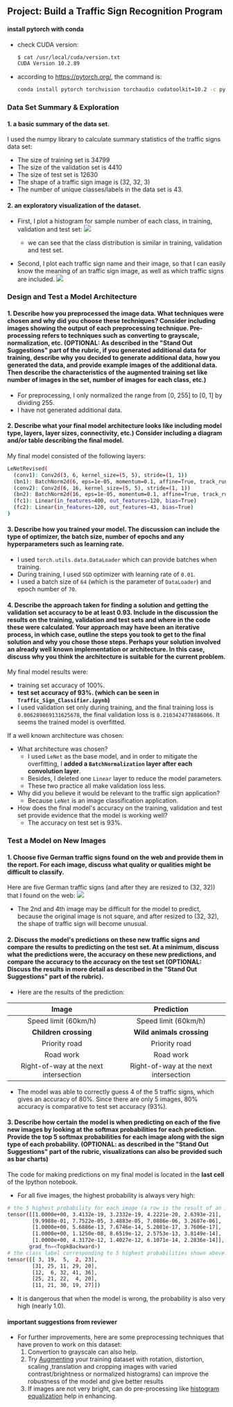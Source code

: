 ## Project: Build a Traffic Sign Recognition Program
#### install pytorch with conda

- check CUDA version:

  ```bash
  $ cat /usr/local/cuda/version.txt
  CUDA Version 10.2.89
  ```

- according to https://pytorch.org/, the command is:

  ```bash
  conda install pytorch torchvision torchaudio cudatoolkit=10.2 -c pytorch
  ```


### Data Set Summary & Exploration

#### 1. a basic summary of the data set.

I used the numpy library to calculate summary statistics of the traffic
signs data set:

* The size of training set is 34799
* The size of the validation set is 4410
* The size of test set is 12630
* The shape of a traffic sign image is (32, 32, 3)
* The number of unique classes/labels in the data set is 43.

#### 2. an exploratory visualization of the dataset.

- First, I plot a histogram for sample number of each class, in training, validation and test set: ![](/home/sen/senGit/traffic-sign-classifier/examples/histogram.png)
  - we can see that the class distribution is similar in training, validation and test set.

- Second, I plot each traffic sign name and their image, so that I can easily know the meaning of an traffic sign image, as well as which traffic signs are included. ![](/home/sen/senGit/traffic-sign-classifier/examples/label-and-image.png)

### Design and Test a Model Architecture

#### 1. Describe how you preprocessed the image data. What techniques were chosen and why did you choose these techniques? Consider including images showing the output of each preprocessing technique. Pre-processing refers to techniques such as converting to grayscale, normalization, etc. (OPTIONAL: As described in the "Stand Out Suggestions" part of the rubric, if you generated additional data for training, describe why you decided to generate additional data, how you generated the data, and provide example images of the additional data. Then describe the characteristics of the augmented training set like number of images in the set, number of images for each class, etc.)

- For preprocessing, I only normalized the range from [0, 255] to [0, 1] by dividing 255.
- I have not generated additional data.


#### 2. Describe what your final model architecture looks like including model type, layers, layer sizes, connectivity, etc.) Consider including a diagram and/or table describing the final model.

My final model consisted of the following layers:

```bash
LeNetRevised(
  (conv1): Conv2d(3, 6, kernel_size=(5, 5), stride=(1, 1))
  (bn1): BatchNorm2d(6, eps=1e-05, momentum=0.1, affine=True, track_running_stats=True)
  (conv2): Conv2d(6, 16, kernel_size=(5, 5), stride=(1, 1))
  (bn2): BatchNorm2d(16, eps=1e-05, momentum=0.1, affine=True, track_running_stats=True)
  (fc1): Linear(in_features=400, out_features=120, bias=True)
  (fc2): Linear(in_features=120, out_features=43, bias=True)
)
```

#### 3. Describe how you trained your model. The discussion can include the type of optimizer, the batch size, number of epochs and any hyperparameters such as learning rate.

- I used  `torch.utils.data.DataLoader` which can provide batches when training.
- During training, I used `SGD` optimizer with learning rate of `0.01`.
- I used a batch size of `64` (which is the parameter of `DataLoader`) and epoch number of `70`.

#### 4. Describe the approach taken for finding a solution and getting the validation set accuracy to be at least 0.93. Include in the discussion the results on the training, validation and test sets and where in the code these were calculated. Your approach may have been an iterative process, in which case, outline the steps you took to get to the final solution and why you chose those steps. Perhaps your solution involved an already well known implementation or architecture. In this case, discuss why you think the architecture is suitable for the current problem.

My final model results were:

* training set accuracy of 100%.
* **test set accuracy of 93%. (which can be seen in `Traffic_Sign_Classifier.ipynb`)**
* I used validation set only during training, and the final training loss is `0.006289869131625678`, the final validation loss is `0.2103424778886066`. It seems the trained model is overfitted.

If a well known architecture was chosen:

* What architecture was chosen?
  * I used `LeNet` as the base model, and in order to mitigate the overfitting, I **added a `BatchNormalization` layer after each convolution layer**. 
  * Besides, I deleted one `Linear` layer to reduce the model parameters. 
  * These two practice all make validation loss less.
* Why did you believe it would be relevant to the traffic sign application?
  * Because `LeNet` is an image classification application.
* How does the final model's accuracy on the training, validation and test set provide evidence that the model is working well?
  * The accuracy on test set is 93%.


### Test a Model on New Images

#### 1. Choose five German traffic signs found on the web and provide them in the report. For each image, discuss what quality or qualities might be difficult to classify.

Here are five German traffic signs (and after they are resized to (32, 32)) that I found on the web: ![](/home/sen/senGit/traffic-sign-classifier/examples/five-images.png)

- The 2nd and 4th image may be difficult for the model to predict, because the original image is not square, and after resized to (32, 32), the shape of traffic sign will become unusual.

#### 2. Discuss the model's predictions on these new traffic signs and compare the results to predicting on the test set. At a minimum, discuss what the predictions were, the accuracy on these new predictions, and compare the accuracy to the accuracy on the test set (OPTIONAL: Discuss the results in more detail as described in the "Stand Out Suggestions" part of the rubric).

- Here are the results of the prediction:

|                 Image                 |              Prediction               |
| :-----------------------------------: | :-----------------------------------: |
|         Speed limit (60km/h)          |         Speed limit (60km/h)          |
|         **Children crossing**         |       **Wild animals crossing**       |
|             Priority road             |             Priority road             |
|               Road work               |               Road work               |
| Right-of-way at the next intersection | Right-of-way at the next intersection |

- The model was able to correctly guess 4 of the 5 traffic signs, which gives an accuracy of 80%. Since there are only 5 images, 80% accuracy is comparative to test set accuracy (93%).

#### 3. Describe how certain the model is when predicting on each of the five new images by looking at the softmax probabilities for each prediction. Provide the top 5 softmax probabilities for each image along with the sign type of each probability. (OPTIONAL: as described in the "Stand Out Suggestions" part of the rubric, visualizations can also be provided such as bar charts)

The code for making predictions on my final model is located in the **last cell** of the Ipython notebook.

- For all five images, the highest probability is always very high:

```bash
# the 5 highest probability for each image (a row is the result of an image)
tensor([[1.0000e+00, 3.4132e-19, 3.2332e-19, 4.2221e-20, 2.6393e-21],
        [9.9988e-01, 7.7522e-05, 3.4883e-05, 7.0886e-06, 3.2687e-06],
        [1.0000e+00, 5.6886e-13, 7.6746e-14, 5.2081e-17, 3.7606e-17],
        [1.0000e+00, 1.1250e-08, 8.6519e-12, 2.5753e-13, 3.8149e-14],
        [1.0000e+00, 4.3172e-12, 1.4027e-12, 6.1071e-14, 2.2836e-14]],
       grad_fn=<TopkBackward>)
# the class label corresponding to 5 highest probabilities shown above.
tensor([[ 3, 19,  5,  2, 23],
        [31, 25, 11, 29, 20],
        [12,  6, 32, 41, 36],
        [25, 21, 22,  4, 20],
        [11, 21, 30, 19, 27]])
```

- It is dangerous that when the model is wrong, the probability is also very high (nearly 1.0).

#### important suggestions from reviewer

- For further improvements, here are some preprocessing techniques that have proven to work on this dataset:
  1. Convertion to grayscale can also help.
  2. Try [Augmenting](https://github.com/aleju/imgaug) your training dataset with rotation, distortion, scaling ,translation  and cropping images with varied contrast/brightness or normalized  histograms) can improve the robustness of the model and give better  results
  3. If images are not very bright, can do pre-processing like [histogram equalization](http://docs.opencv.org/3.1.0/d5/daf/tutorial_py_histogram_equalization.html) help in enhancing.

